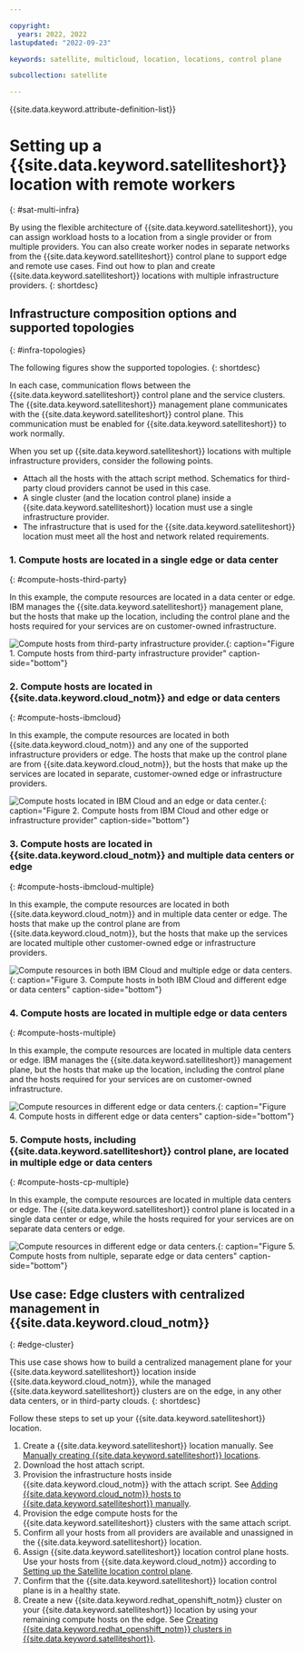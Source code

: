 ```yaml
---

copyright:
  years: 2022, 2022
lastupdated: "2022-09-23"

keywords: satellite, multicloud, location, locations, control plane

subcollection: satellite

---
```


{{site.data.keyword.attribute-definition-list}}


# Setting up a {{site.data.keyword.satelliteshort}} location with remote workers
{: #sat-multi-infra}

By using the flexible architecture of {{site.data.keyword.satelliteshort}}, you can assign workload hosts to a location from a single provider or from multiple providers. You can also create worker nodes in separate networks from the {{site.data.keyword.satelliteshort}} control plane to support edge and remote use cases. Find out how to plan and create {{site.data.keyword.satelliteshort}} locations with multiple infrastructure providers.
{: shortdesc} 

## Infrastructure composition options and supported topologies
{: #infra-topologies}

The following figures show the supported topologies. 
{: shortdesc} 

In each case, communication flows between the {{site.data.keyword.satelliteshort}} control plane and the service clusters. The {{site.data.keyword.satelliteshort}} management plane communicates with the {{site.data.keyword.satelliteshort}} control plane. This communication must be enabled for {{site.data.keyword.satelliteshort}} to work normally.

When you set up {{site.data.keyword.satelliteshort}} locations with multiple infrastructure providers, consider the following points.

- Attach all the hosts with the attach script method. Schematics for third-party cloud providers cannot be used in this case.
- A single cluster (and the location control plane) inside a {{site.data.keyword.satelliteshort}} location must use a single infrastructure provider.
- The infrastructure that is used for the {{site.data.keyword.satelliteshort}} location must meet all the host and network related requirements.

### 1. Compute hosts are located in a single edge or data center
{: #compute-hosts-third-party}

In this example, the compute resources are located in a data center or edge. IBM manages the {{site.data.keyword.satelliteshort}} management plane, but the hosts that make up the location, including the control plane and the hosts required for your services are on customer-owned infrastructure.

![Compute hosts from third-party infrastructure provider.](images/topology-1.svg){: caption="Figure 1. Compute hosts from third-party infrastructure provider" caption-side="bottom"}

### 2. Compute hosts are located in {{site.data.keyword.cloud_notm}} and edge or data centers
{: #compute-hosts-ibmcloud}

In this example, the compute resources are located in both {{site.data.keyword.cloud_notm}} and any one of the supported infrastructure providers or edge. The hosts that make up the control plane are from {{site.data.keyword.cloud_notm}}, but the hosts that make up the services are located in separate, customer-owned edge or infrastructure providers. 

![Compute hosts located in IBM Cloud and an edge or data center.](images/topology-2.svg){: caption="Figure 2. Compute hosts from IBM Cloud and other edge or infrastructure provider" caption-side="bottom"}

### 3. Compute hosts are located in {{site.data.keyword.cloud_notm}} and multiple data centers or edge
{: #compute-hosts-ibmcloud-multiple}

In this example, the compute resources are located in both {{site.data.keyword.cloud_notm}} and in multiple data center or edge. The hosts that make up the control plane are from {{site.data.keyword.cloud_notm}}, but the hosts that make up the services are located multiple other customer-owned edge or infrastructure providers. 

![Compute resources in both IBM Cloud and multiple edge or data centers.](images/topology-3.svg){: caption="Figure 3. Compute hosts in both IBM Cloud and different edge or data centers" caption-side="bottom"}

### 4. Compute hosts are located in multiple edge or data centers
{: #compute-hosts-multiple}

In this example, the compute resources are located in multiple data centers or edge. IBM manages the {{site.data.keyword.satelliteshort}} management plane, but the hosts that make up the location, including the control plane and the hosts required for your services are on customer-owned infrastructure.

![Compute resources in different edge or data centers.](images/topology-4.svg){: caption="Figure 4. Compute hosts in different edge or data centers" caption-side="bottom"}

### 5. Compute hosts, including {{site.data.keyword.satelliteshort}} control plane, are located in multiple edge or data centers
{: #compute-hosts-cp-multiple}

In this example, the compute resources are located in multiple data centers or edge. The {{site.data.keyword.satelliteshort}} control plane is located in a single data center or edge, while the hosts required for your services are on separate data centers or edge.

![Compute resources in different edge or data centers.](images/topology-5.svg){: caption="Figure 5. Compute hosts from nultiple, separate edge or data centers" caption-side="bottom"}

## Use case: Edge clusters with centralized management in {{site.data.keyword.cloud_notm}}
{: #edge-cluster}

This use case shows how to build a centralized management plane for your {{site.data.keyword.satelliteshort}} location inside {{site.data.keyword.cloud_notm}}, while the managed {{site.data.keyword.satelliteshort}} clusters are on the edge, in any other data centers, or in third-party clouds.
{: shortdesc} 

Follow these steps to set up your {{site.data.keyword.satelliteshort}} location.

1. Create a {{site.data.keyword.satelliteshort}} location manually. See [Manually creating {{site.data.keyword.satelliteshort}} locations](/docs/satellite?topic=satellite-locations#location-create-manual).
2. Download the host attach script.
3. Provision the infrastructure hosts inside {{site.data.keyword.cloud_notm}} with the attach script. See [Adding {{site.data.keyword.cloud_notm}} hosts to {{site.data.keyword.satelliteshort}} manually](/docs/satellite?topic=satellite-ibm#ibm-host-attach).
4. Provision the edge compute hosts for the {{site.data.keyword.satelliteshort}} clusters with the same attach script.
5. Confirm all your hosts from all providers are available and unassigned in the {{site.data.keyword.satelliteshort}} location.
6. Assign {{site.data.keyword.satelliteshort}} location control plane hosts. Use your hosts from {{site.data.keyword.cloud_notm}} according to [Setting up the Satellite location control plane](/docs/satellite?topic=satellite-locations#setup-control-plane).
7. Confirm that the {{site.data.keyword.satelliteshort}} location control plane is in a healthy state.
8. Create a new {{site.data.keyword.redhat_openshift_notm}} cluster on your {{site.data.keyword.satelliteshort}} location by using your remaining compute hosts on the edge. See [Creating {{site.data.keyword.redhat_openshift_notm}} clusters in {{site.data.keyword.satelliteshort}}](/docs/openshift?topic=openshift-satellite-clusters).

